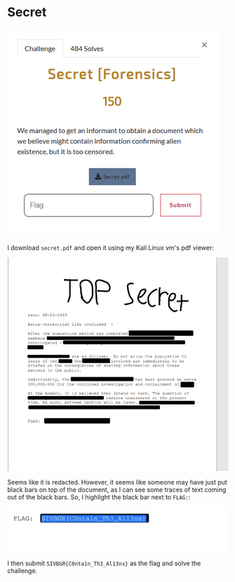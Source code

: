 # Secret  

![](../images/secret-part-1.png)  

I download `secret.pdf` and open it using my Kali Linux vm's pdf viewer: 

![](../images/secret-part-2.png) 

Seems like it is redacted. However, it seems like someone may have just put black bars on top of the document, as I can see some traces of text coming out of the black bars. So, I highlight the black bar next to `FLAG:`: 

![](../images/secret-part-3.png) 

I then submit `SIVBGR{C0nta1n_Th3_Al13ns}` as the flag and solve the challenge. 
